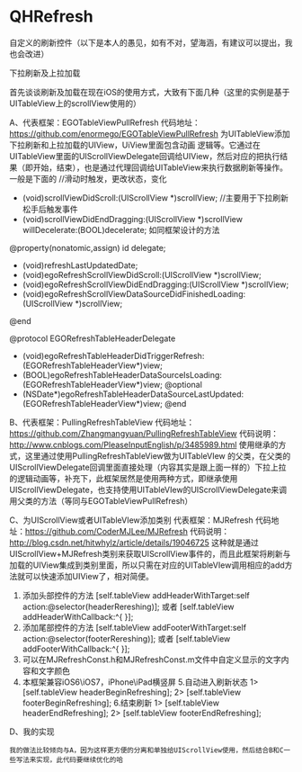 QHRefresh
=========

自定义的刷新控件（以下是本人的愚见，如有不对，望海涵，有建议可以提出，我也会改进）

下拉刷新及上拉加载

首先谈谈刷新及加载在现在iOS的使用方式，大致有下面几种（这里的实例是基于UITableView上的scrollView使用的）

A、代表框架：EGOTableViewPullRefresh
   代码地址：https://github.com/enormego/EGOTableViewPullRefresh
   为UITableView添加下拉刷新和上拉加载的UIView，UiView里面包含动画   逻辑等。它通过在UITableView里面的UIScrollViewDelegate回调给UIView，然后对应的把执行结果（即开始，结束），也是通过代理回调给UITableView来执行数据刷新等操作。
一般是下面的
//滑动时触发，更改状态，变化
- (void)scrollViewDidScroll:(UIScrollView *)scrollView; 
//主要用于下拉刷新松手后触发事件
- (void)scrollViewDidEndDragging:(UIScrollView *)scrollView willDecelerate:(BOOL)decelerate;
如同框架设计的方法

@property(nonatomic,assign) id <EGORefreshTableHeaderDelegate> delegate;

- (void)refreshLastUpdatedDate;
- (void)egoRefreshScrollViewDidScroll:(UIScrollView *)scrollView;
- (void)egoRefreshScrollViewDidEndDragging:(UIScrollView *)scrollView;
- (void)egoRefreshScrollViewDataSourceDidFinishedLoading:(UIScrollView *)scrollView;

@end

@protocol EGORefreshTableHeaderDelegate
- (void)egoRefreshTableHeaderDidTriggerRefresh:(EGORefreshTableHeaderView*)view;
- (BOOL)egoRefreshTableHeaderDataSourceIsLoading:(EGORefreshTableHeaderView*)view;
@optional
- (NSDate*)egoRefreshTableHeaderDataSourceLastUpdated:(EGORefreshTableHeaderView*)view;
@end

B、代表框架：PullingRefreshTableView
   代码地址：https://github.com/Zhangmangyuan/PullingRefreshTableView
   代码说明：http://www.cnblogs.com/PleaseInputEnglish/p/3485989.html
   使用继承的方式，这里通过使用PullingRefreshTableView做为UITableVIew 的父类，在父类的UIScrollViewDelegate回调里面直接处理（内容其实是跟上面一样的）下拉上拉的逻辑动画等，补充下，此框架居然是使用两种方式，即继承使用UIScrollViewDelegate，也支持使用UITableVIew的UIScrollViewDelegate来调用父类的方法（等同与EGOTableViewPullRefresh）


C、为UIScrollView或者UITableVIew添加类别
   代表框架：MJRefresh
   代码地址：https://github.com/CoderMJLee/MJRefresh
   代码说明：http://blog.csdn.net/hitwhylz/article/details/19046725
   这种就是通过UIScrollView+MJRefresh类别来获取UIScrollView事件的，而且此框架将刷新与加载的UIView集成到类别里面，所以只需在对应的UITableVIew调用相应的add方法就可以快速添加UIView了，相对简便。

 1. 添加头部控件的方法
 [self.tableView addHeaderWithTarget:self action:@selector(headerRereshing)];
 或者
 [self.tableView addHeaderWithCallback:^{ }];
 2. 添加尾部控件的方法
 [self.tableView addFooterWithTarget:self action:@selector(footerRereshing)];
 或者
 [self.tableView addFooterWithCallback:^{ }];
 3. 可以在MJRefreshConst.h和MJRefreshConst.m文件中自定义显示的文字内容和文字颜色
 4. 本框架兼容iOS6\iOS7，iPhone\iPad横竖屏
 5.自动进入刷新状态
 1> [self.tableView headerBeginRefreshing];
 2> [self.tableView footerBeginRefreshing];
 6.结束刷新
 1> [self.tableView headerEndRefreshing];
 2> [self.tableView footerEndRefreshing];

D、我的实现

    我的做法比较倾向与A，因为这样更方便的分离和单独给UIScrollView使用，然后结合B和C一些写法来实现，此代码要继续优化的哈

